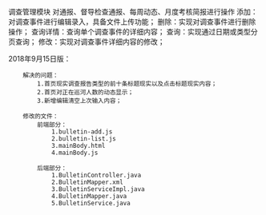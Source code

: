 调查管理模块
对通报、督导检查通报、每周动态、月度考核简报进行操作
添加：对调查事件进行编辑录入，具备文件上传功能；
删除：实现对调查事件进行删除操作；
查询详情：查询单个调查事件的详细内容；
查询：实现通过日期或类型分页查询；
修改：实现对调查事件详细内容的修改；







2018年9月15日版：


		解决的问题：
			1.首页现实调查报告类型的前十条标题现实以及点击标题现实内容；
			2.首页对正在巡河人数的动态显示；
			3.新增编辑清空上次输入内容；

		修改的文件：
			前端部分：
				1.bulletin-add.js
				2.bulletin-list.js
				3.mainBody.html
				4.mainBody.js
			
			后端部分：
				1.BulletinController.java
				2.BulletinMapper.xml
				3.BulletinServiceImpl.java
				4.BulletinMapper.java
				5.BulletinService.java